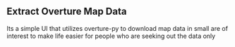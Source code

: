## Extract Overture Map Data
Its a simple UI that utilizes overture-py to download map data in small are of interest to make life easier for people who are seeking out the data only